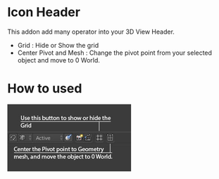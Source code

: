 # Icon Header
This addon add many operator into your 3D View Header.

* Grid : Hide or Show the grid
* Center Pivot and Mesh : Change the pivot point from your selected object and move to 0 World.

# How to used
![UI Grid](ressources/icon_header.jpg)